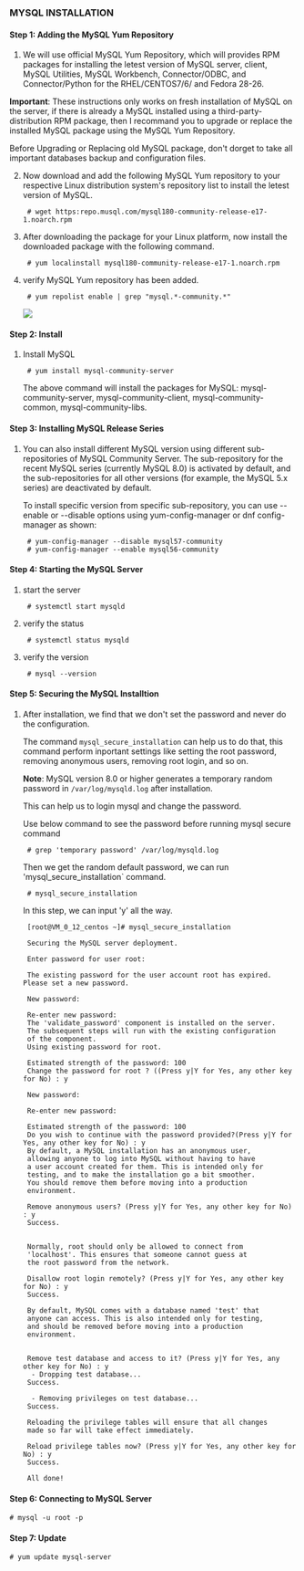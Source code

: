 ### MYSQL INSTALLATION

#### Step 1: Adding the MySQL Yum Repository

1. We will use official MySQL Yum Repository, which will provides RPM packages for installing the letest version of MySQL server, client, MySQL Utilities, MySQL Workbench, Connector/ODBC, and Connector/Python for the RHEL/CENTOS7/6/ and Fedora 28-26.

**Important**: These instructions only works on fresh installation of MySQL on the server, if there is already a MySQL installed using a third-party-distribution RPM package, then I recommand you to upgrade or replace the installed MySQL package using the MySQL Yum Repository.

Before Upgrading or Replacing old MySQL package, don't dorget to take all important databases backup and configuration files.

2. Now download and add the following MySQL Yum repository to your respective Linux distribution system's repository list to install the letest version of MySQL.

		# wget https:repo.musql.com/mysql180-community-release-e17-1.noarch.rpm

3. After downloading the package for your Linux platform, now install the downloaded package with the following command.

		# yum localinstall mysql180-community-release-e17-1.noarch.rpm

4. verify MySQL Yum repository has been added.

		# yum repolist enable | grep "mysql.*-community.*"

	![](https://i.imgur.com/6ZrlJla.png)

#### Step 2: Install

1. Install MySQL

		# yum install mysql-community-server

	The above command will install the packages for MySQL: mysql-community-server, mysql-community-client, mysql-community-common, mysql-community-libs.

#### Step 3: Installing MySQL Release Series

1. You can also install different MySQL version using different sub-repositories of MySQL Community Server. The sub-repository for the recent MySQL series (currently MySQL 8.0) is activated by default, and the sub-repositories for all other versions (for example, the MySQL 5.x series) are deactivated by default.

	To install specific version from specific sub-repository, you can use --enable or --disable options using yum-config-manager or dnf config-manager as shown:

		# yum-config-manager --disable mysql57-community
		# yum-config-manager --enable mysql56-community

#### Step 4: Starting the MySQL Server

1. start the server

		# systemctl start mysqld

2. verify the status

		# systemctl status mysqld

3. verify the version

		# mysql --version

#### Step 5: Securing the MySQL Installtion

1. After installation, we find that we don't set the password and never do the configuration.

	The command `mysql_secure_installation` can help us to do that, this command  perform inportant settings like setting the root password, removing anonymous users, removing root login, and so on.

    **Note**: MySQL version 8.0 or higher generates a temporary random password in `/var/log/mysqld.log` after installation.

	This can help us to login mysql and change the password.

	Use below command to see the password before running mysql secure command

		# grep 'temporary password' /var/log/mysqld.log

	Then we get the random default password, we can run 'mysql_secure_installation` command.

		# mysql_secure_installation

	In this step, we can input 'y' all the way.

	
		[root@VM_0_12_centos ~]# mysql_secure_installation
		
		Securing the MySQL server deployment.
		
		Enter password for user root:
		
		The existing password for the user account root has expired. Please set a new password.
		
		New password:
		
		Re-enter new password:
		The 'validate_password' component is installed on the server.
		The subsequent steps will run with the existing configuration
		of the component.
		Using existing password for root.
		
		Estimated strength of the password: 100
		Change the password for root ? ((Press y|Y for Yes, any other key for No) : y
		
		New password:
		
		Re-enter new password:
		
		Estimated strength of the password: 100
		Do you wish to continue with the password provided?(Press y|Y for Yes, any other key for No) : y
		By default, a MySQL installation has an anonymous user,
		allowing anyone to log into MySQL without having to have
		a user account created for them. This is intended only for
		testing, and to make the installation go a bit smoother.
		You should remove them before moving into a production
		environment.
		
		Remove anonymous users? (Press y|Y for Yes, any other key for No) : y
		Success.
		
		
		Normally, root should only be allowed to connect from
		'localhost'. This ensures that someone cannot guess at
		the root password from the network.
		
		Disallow root login remotely? (Press y|Y for Yes, any other key for No) : y
		Success.
		
		By default, MySQL comes with a database named 'test' that
		anyone can access. This is also intended only for testing,
		and should be removed before moving into a production
		environment.
		
		
		Remove test database and access to it? (Press y|Y for Yes, any other key for No) : y
		 - Dropping test database...
		Success.
		
		 - Removing privileges on test database...
		Success.
		
		Reloading the privilege tables will ensure that all changes
		made so far will take effect immediately.
		
		Reload privilege tables now? (Press y|Y for Yes, any other key for No) : y
		Success.

		All done!

#### Step 6: Connecting to MySQL Server

	# mysql -u root -p

#### Step 7: Update

	# yum update mysql-server

